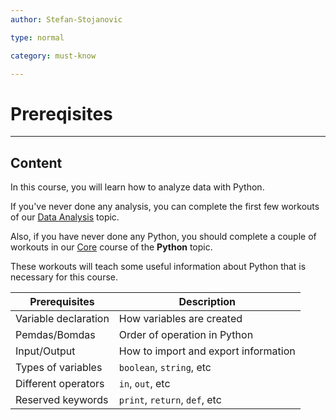 ```yaml
---
author: Stefan-Stojanovic

type: normal

category: must-know

---
```


# Prereqisites

---
## Content

In this course, you will learn how to analyze data with Python.

If you've never done any analysis, you can complete the first few workouts of our [Data Analysis](https://app.enkipro.com/skill/data-analysis) topic.

Also, if you have never done any Python, you should complete a couple of workouts in our [Core](https://app.enkipro.com/course/python-core) course of the **Python** topic.

These workouts will teach some useful information about Python that is necessary for this course.

| Prerequisites        | Description                              |
|----------------------|------------------------------------------|
| Variable declaration | How variables are created                |
| Pemdas/Bomdas        | Order of operation in Python             |
| Input/Output         | How to import and export information     |
| Types of variables   | `boolean`, `string`, etc                 |
| Different operators  | `in`, `out`, etc                         |
| Reserved keywords    | `print`, `return`, `def`, etc            |